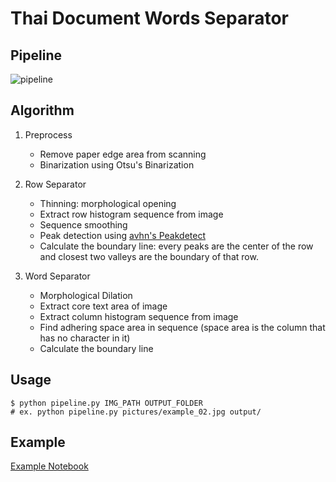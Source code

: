 # Thai Document Words Separator

## Pipeline
![pipeline](https://github.com/Gyoowai/OCR_thaiDocSeperator_2022/blob/master/pictures/pipeline.png)

## Algorithm
1. Preprocess
    - Remove paper edge area from scanning
    - Binarization using Otsu's Binarization
2. Row Separator
    - Thinning: morphological opening
    - Extract row histogram sequence from image
    - Sequence smoothing 
    - Peak detection using [avhn's Peakdetect](https://github.com/avhn/peakdetect)
    - Calculate the boundary line: every peaks are the center of the row and closest two valleys are the boundary of that row.

3. Word Separator
    - Morphological Dilation
    - Extract core text area of image
    - Extract column histogram sequence from image
    - Find adhering space area in sequence (space area is the column that has no character in it)
    -  Calculate the boundary line


## Usage
```
$ python pipeline.py IMG_PATH OUTPUT_FOLDER
# ex. python pipeline.py pictures/example_02.jpg output/
```

## Example
[Example Notebook](example.ipynb)
